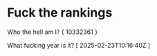 # Fuck the rankings

Who the hell am I?
{ 10332361 }

What fucking year is it?
[ 2025-02-23T10:16:40Z ]

